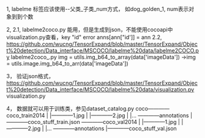 1, labelme
    标签应该使用--父类_子类_num方式， 如dog_golden_1, num表示对象到到个数

2, 
    2.1, labelme2coco.py
    能用，但是生成到json，不能使用cocoapi中visualization.py查看，key "id" error anns[ann["id']] = ann
    2.2, https://github.com/wucng/TensorExpand/blob/master/TensorExpand/Object%20detection/Data_interface/MSCOCO/labelme%20data/labelme2COCO.py
    labelme2coco_.py
        img = utils.img_b64_to_array(data['imageData'])
        ->img = utils.image.img_b64_to_arr(data['imageData'])
        
3， 
    验证json格式，https://github.com/wucng/TensorExpand/blob/master/TensorExpand/Object%20detection/Data_interface/MSCOCO/labelme%20data/visualization.py
    visualization.py
    
4， 数据就可以用于训练类，参见dataset_catalog.py
coco————coco_train2014
    |             |————1.jpg
    |             |————2.jpg
    |             |...
    ————annotations
                  |————coco_stuff_train.json
    ————coco_val2014
    |             |————1.jpg
    |             |————2.jpg
    |             |...
    ————annotations
                  |————coco_stuff_val.json
